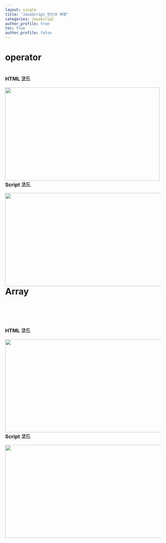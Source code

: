 ```yaml
---
layout: single
title: "JavaScript_연산과 배열"
categories: JavaScript
author_profile: true
toc: true
author_profile: false
---
```


<h1>operator<h1>

<h3>HTML 코드</h3>

<img src="https://hakcoding.github.io/img/javascript_day02_1.png" width="500" height="300" align="left">
<br><br><br><br><br><br><br><br><br>
<h3>Script 코드</h3>

<img src="https://hakcoding.github.io/img/javascript_day02_2.png" width="700" height="300" align="left">
<br>
<h1>Array<h1>
<br>
<h3>HTML 코드</h3>

<img src="https://hakcoding.github.io/img/javascript_day02_3.png" width="600" height="300" align="left">
<br><br>
<h3>Script 코드</h3>

<img src="https://hakcoding.github.io/img/javascript_day02_2.png" width="700" height="300" align="left">
